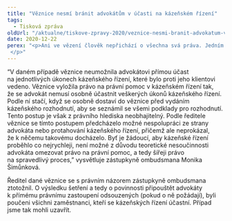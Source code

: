 ```yaml
---
title: "Věznice nesmí bránit advokátům v účasti na kázeňském řízení"
tags:
  - Tisková zpráva
oldUrl: "/aktualne/tiskove-zpravy-2020/veznice-nesmi-branit-advokatum-v-ucasti-na-kazenskem-rizeni"
date: 2020-12-22
perex: "<p>Ani ve vězení člověk nepřichází o všechna svá práva. Jedním z nich je právo na právní pomoc, které garantuje Listina základních práv a svobod. Úspěšně jsme vyřešili případ odsouzeného, jehož advokátovi věznice bránila, aby se osobně účastnil kázeňského řízení, které proti odsouzenému vedla. Věznice takto postupovala proto, aby nemohlo dojít k protahování řízení. Takový argument jsme však považovali za neudržitelný.  </p>"
---
```


<!-- imported from the old website -->

<p>“V daném případě věznice neumožnila advokátovi přímou účast na jednotlivých úkonech kázeňského řízení, které bylo proti jeho klientovi vedeno. Věznice vyložila právo na právní pomoc v kázeňském řízení tak, že se advokát nemusí osobně účastnit veškerých úkonů kázeňského řízení. Podle ní stačí, když se osobně dostaví do věznice před vydáním kázeňského rozhodnutí, aby se seznámil se všemi podklady pro rozhodnutí. Tento postup je však z právního hlediska neobhajitelný. Podle ředitele věznice se tímto postupem předcházelo možné nespolupráci ze strany advokáta nebo protahování kázeňského řízení, přičemž ale neprokázal, že k něčemu takovému docházelo. Byť je žádoucí, aby kázeňské řízení proběhlo co nejrychleji, není možné z důvodu teoretické nesoučinnosti advokáta omezovat právo na právní pomoc, a tedy šířeji právo na spravedlivý proces,” vysvětluje zástupkyně ombudsmana Monika Šimůnková. </p><p>Ředitel dané věznice se s právním názorem zástupkyně ombudsmana ztotožnil. O výsledku šetření a tedy o povinnosti připouštět advokáty k přímému právnímu zastoupení odsouzených (pokud o ně požádají), byli poučeni všichni zaměstnanci, kteří se kázeňských řízení účastní. Případ jsme tak mohli uzavřít. </p>
